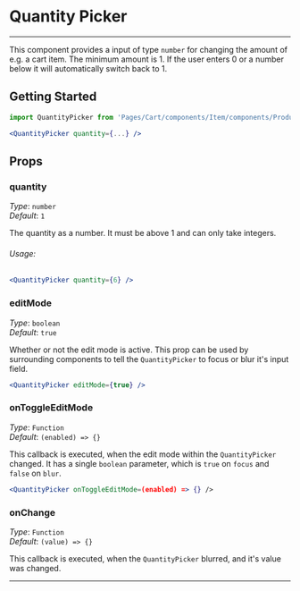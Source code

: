 # Quantity Picker
---

This component provides a input of type `number` for changing the amount of e.g. a cart item. The minimum amount is 1. If the user enters 0 or a number below it will automatically switch back to 1.

## Getting Started

```jsx
import QuantityPicker from 'Pages/Cart/components/Item/components/Product/components/Layout/components/QuantityPicker';

<QuantityPicker quantity={...} />
```

## Props

### quantity

_Type_: `number`  
_Default_: `1`  

The quantity as a number. It must be above 1 and can only take integers.

###### Usage:

```jsx
<QuantityPicker quantity={6} />
```

### editMode

_Type_: `boolean`  
_Default_: `true`

Whether or not the edit mode is active. This prop can be used by surrounding components to tell the `QuantityPicker` to focus or blur it's input field.

```jsx
<QuantityPicker editMode={true} />
```

### onToggleEditMode
_Type_: `Function`  
_Default_: `(enabled) => {}`

This callback is executed, when the edit mode within the `QuantityPicker` changed. It has a single `boolean` parameter, which is `true` on `focus` and `false` on `blur`.

```jsx
<QuantityPicker onToggleEditMode=(enabled) => {} />
```

### onChange
_Type_: `Function`  
_Default_: `(value) => {}`

This callback is executed, when the `QuantityPicker` blurred, and it's value was changed.

---
